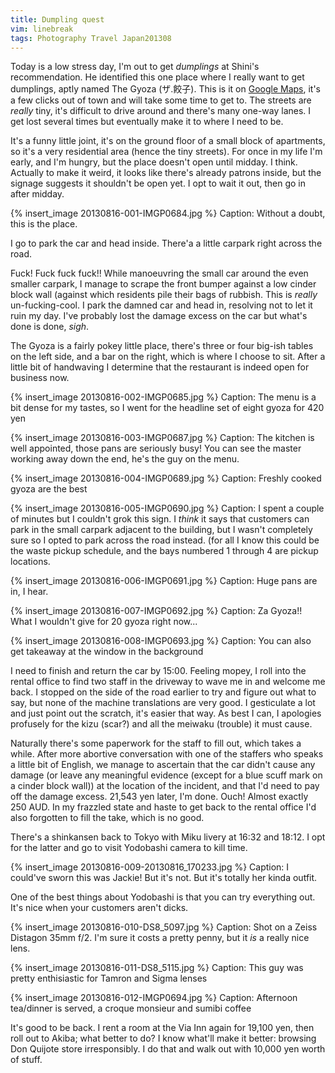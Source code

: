 ```yaml
---
title: Dumpling quest
vim: linebreak
tags: Photography Travel Japan201308
---
```


Today is a low stress day, I'm out to get *dumplings* at Shini's recommendation. He identified this one place where I really want to get dumplings, aptly named The Gyoza (ザ.餃子). This is it on [Google Maps](https://www.google.com.au/maps/place/%E4%B8%B8%E6%BA%80/@38.2770817,140.8502547,21z/data=!4m2!3m1!1s0x0000000000000000:0x6b6c922541d89485), it's a few clicks out of town and will take some time to get to. The streets are *really* tiny, it's difficult to drive around and there's many one-way lanes. I get lost several times but eventually make it to where I need to be.

It's a funny little joint, it's on the ground floor of a small block of apartments, so it's a very residential area (hence the tiny streets). For once in my life I'm early, and I'm hungry, but the place doesn't open until midday. I think. Actually to make it weird, it looks like there's already patrons inside, but the signage suggests it shouldn't be open yet. I opt to wait it out, then go in after midday.

{% insert_image 20130816-001-IMGP0684.jpg %}
Caption: Without a doubt, this is the place.

I go to park the car and head inside. There'a a little carpark right across the road.

Fuck! Fuck fuck fuck!! While manoeuvring the small car around the even smaller carpark, I manage to scrape the front bumper against a low cinder block wall (against which residents pile their bags of rubbish. This is *really* un-fucking-cool. I park the damned car and head in, resolving not to let it ruin my day. I've probably lost the damage excess on the car but what's done is done, *sigh*.

The Gyoza is a fairly pokey little place, there's three or four big-ish tables on the left side, and a bar on the right, which is where I choose to sit. After a little bit of handwaving I determine that the restaurant is indeed open for business now.

{% insert_image 20130816-002-IMGP0685.jpg %}
Caption: The menu is a bit dense for my tastes, so I went for the headline set of eight gyoza for 420 yen

{% insert_image 20130816-003-IMGP0687.jpg %}
Caption: The kitchen is well appointed, those pans are seriously busy! You can see the master working away down the end, he's the guy on the menu.

{% insert_image 20130816-004-IMGP0689.jpg %}
Caption: Freshly cooked gyoza are the best

{% insert_image 20130816-005-IMGP0690.jpg %}
Caption: I spent a couple of minutes but I couldn't grok this sign. I *think* it says that customers can park in the small carpark adjacent to the building, but I wasn't completely sure so I opted to park across the road instead. (for all I know this could be the waste pickup schedule, and the bays numbered 1 through 4 are pickup locations.

{% insert_image 20130816-006-IMGP0691.jpg %}
Caption: Huge pans are in, I hear.

{% insert_image 20130816-007-IMGP0692.jpg %}
Caption: Za Gyoza!! What I wouldn't give for 20 gyoza right now...

{% insert_image 20130816-008-IMGP0693.jpg %}
Caption: You can also get takeaway at the window in the background

I need to finish and return the car by 15:00. Feeling mopey, I roll into the rental office to find two staff in the driveway to wave me in and welcome me back. I stopped on the side of the road earlier to try and figure out what to say, but none of the machine translations are very good. I gesticulate a lot and just point out the scratch, it's easier that way. As best I can, I apologies profusely for the kizu (scar?) and all the meiwaku (trouble) it must cause.

Naturally there's some paperwork for the staff to fill out, which takes a while. After more abortive conversation with one of the staffers who speaks a little bit of English, we manage to ascertain that the car didn't cause any damage (or leave any meaningful evidence (except for a blue scuff mark on a cinder block wall)) at the location of the incident, and that I'd need to pay off the damage excess. 21,543 yen later, I'm done. Ouch! Almost exactly 250 AUD. In my frazzled state and haste to get back to the rental office I'd also forgotten to fill the take, which is no good.

There's a shinkansen back to Tokyo with Miku livery at 16:32 and 18:12. I opt for the latter and go to visit Yodobashi camera to kill time.

{% insert_image 20130816-009-20130816_170233.jpg %}
Caption: I could've sworn this was Jackie! But it's not. But it's totally her kinda outfit.

One of the best things about Yodobashi is that you can try everything out. It's nice when your customers aren't dicks.

{% insert_image 20130816-010-DS8_5097.jpg %}
Caption: Shot on a Zeiss Distagon 35mm f/2. I'm sure it costs a pretty penny, but it *is* a really nice lens.

{% insert_image 20130816-011-DS8_5115.jpg %}
Caption: This guy was pretty enthisiastic for Tamron and Sigma lenses

{% insert_image 20130816-012-IMGP0694.jpg %}
Caption: Afternoon tea/dinner is served, a croque monsieur and sumibi coffee

It's good to be back. I rent a room at the Via Inn again for 19,100 yen, then roll out to Akiba; what better to do? I know what'll make it better: browsing Don Quijote store irresponsibly. I do that and walk out with 10,000 yen worth of stuff.
